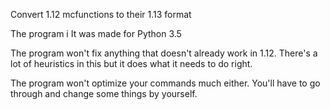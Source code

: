 Convert 1.12 mcfunctions to their 1.13 format

The program i
It was made for Python 3.5

The program won't fix anything that doesn't already work in 1.12. There's a lot of heuristics in this but it does what it needs to do right.

The program won't optimize your commands much either. You'll have to go through and change some things by yourself.
